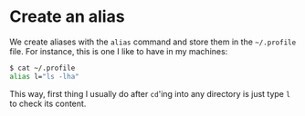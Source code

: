 # Create an alias

We create aliases with the `alias` command and store them in the `~/.profile` file. For instance, this is one I like to have in my machines:

```bash
$ cat ~/.profile
alias l="ls -lha"
```

This way, first thing I usually do after `cd`'ing into any directory is just type `l` to check its content.
